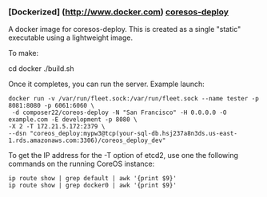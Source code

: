 ### [Dockerized] (http://www.docker.com) [coresos-deploy](https://registry.hub.docker.com/u/composer22/coresos-deploy/)

A docker image for coresos-deploy. This is created as a single "static" executable using a lightweight image.

To make:

cd docker
./build.sh

Once it completes, you can run the server. Example launch:
```
docker run -v /var/run/fleet.sock:/var/run/fleet.sock --name tester -p 8081:8080 -p 6061:6060 \
 -d composer22/coreos-deploy -N "San Francisco" -H 0.0.0.0 -O example.com -E development -p 8080 \
-X 2 -T 172.21.5.172:2379 \
--dsn "coreos_deploy:mypw3@tcp(your-sql-db.hsj237a8n3ds.us-east-1.rds.amazonaws.com:3306)/coreos_deploy_dev"
```
To get the IP address for the -T option of etcd2, use one the following commands on the running CoreOS instance:
```
ip route show | grep default | awk '{print $9}'
ip route show | grep docker0 | awk '{print $9}'
```
